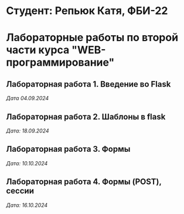 # Студент: Репьюк Катя, ФБИ-22

# Лабораторные работы по второй части курса "WEB-программирование"

## Лабораторная работа 1. Введение во Flask

*Дата 04.09.2024*

## Лабораторная работа 2. Шаблоны в flask

*Дата: 18.09.2024*

## Лабораторная работа 3. Формы

*Дата: 10.10.2024*

## Лабораторная работа 4. Формы (POST), сессии

*Дата: 16.10.2024*
